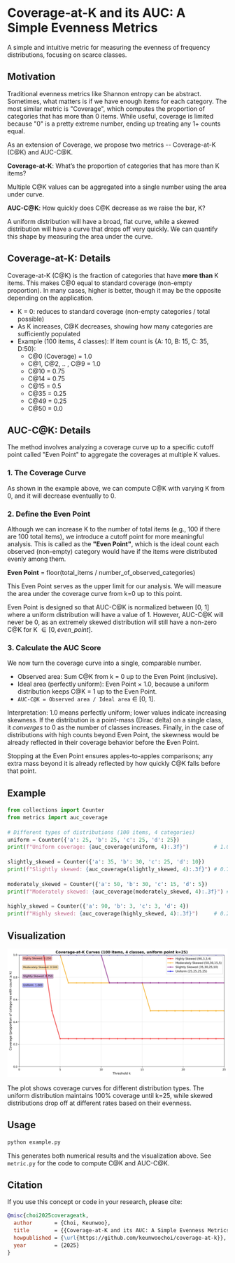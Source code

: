 # Coverage-at-K and its AUC: A Simple Evenness Metrics

A simple and intuitive metric for measuring the evenness of frequency distributions, focusing on scarce classes. 

## Motivation

Traditional evenness metrics like Shannon entropy can be abstract. Sometimes, what matters is if we have enough items for each category. The most similar metric is "Coverage", which computes the proportion of categories that has more than 0 items. While useful, coverage is limited because "0" is a pretty extreme number, ending up treating any 1+ counts equal. 

As an extension of Coverage, we propose two metrics -- Coverage-at-K (C@K) and AUC-C@K.

**Coverage-at-K**: What’s the proportion of categories that has more than K items? 

Multiple C@K values can be aggregated into a single number using the area under curve.

**AUC-C@K**: How quickly does C@K decrease as we raise the bar, K? 

A uniform distribution will have a broad, flat curve, while a skewed distribution will have a curve that drops off very quickly. We can quantify this shape by measuring the area under the curve.

## Coverage-at-K: Details

Coverage-at-K (C@K) is the fraction of categories that have **more than** K items. This makes C@0 equal to standard coverage (non-empty proportion). In many cases, higher is better, though it may be the opposite depending on the application.

- K = 0: reduces to standard coverage (non-empty categories / total possible)
- As K increases, C@K decreases, showing how many categories are sufficiently populated
- Example (100 items, 4 classes): If item count is {A: 10, B: 15, C: 35, D:50}:
  - C@0 (Coverage) = 1.0
  - C@1, C@2, .. , C@9 = 1.0
  - C@10 = 0.75
  - C@14 = 0.75
  - C@15 = 0.5
  - C@35 = 0.25
  - C@49 = 0.25
  - C@50 = 0.0

## AUC-C@K: Details

The method involves analyzing a coverage curve up to a specific cutoff point called "Even Point" to aggregate the coverages at multiple K values.

### 1. The Coverage Curve

As shown in the example above, we can compute C@K with varying K from 0, and it will decrease eventually to 0.

### 2. Define the Even Point

Although we can increase K to the number of total items (e.g., 100 if there are 100 total items), we introduce a cutoff point for more meaningful analysis. This is called as the **"Even Point"**, which is the ideal count each observed (non-empty) category would have if the items were distributed evenly among them.

**Even Point** = floor(total_items / number_of_observed_categories)

This Even Point serves as the upper limit for our analysis. We will measure the area under the coverage curve from k=0 up to this point. 

Even Point is designed so that AUC-C@K is normalized between [0, 1] where a uniform distribution will have a value of 1. However, AUC-C@K will never be 0, as an extremely skewed distribution will still have a non-zero C@K for K $\in [0, even\_point]$. 

### 3. Calculate the AUC Score

We now turn the coverage curve into a single, comparable number.

- Observed area: Sum C@K from k = 0 up to the Even Point (inclusive).
- Ideal area (perfectly uniform): Even Point × 1.0, because a uniform distribution keeps C@K = 1 up to the Even Point.
- `AUC-C@K = Observed area / Ideal area` ∈ [0, 1].


Interpretation: 1.0 means perfectly uniform; lower values indicate increasing skewness. If the distribution is a point-mass (Dirac delta) on a single class, it *converges* to 0 as the number of classes increases. Finally, in the case of distributions with high counts beyond Even Point, the skewness would be already reflected in their coverage behavior before the Even Point. 

Stopping at the Even Point ensures apples-to-apples comparisons; any extra mass beyond it is already reflected by how quickly C@K falls before that point.


## Example

```python
from collections import Counter
from metrics import auc_coverage

# Different types of distributions (100 items, 4 categories)
uniform = Counter({'a': 25, 'b': 25, 'c': 25, 'd': 25})
print(f"Uniform coverage: {auc_coverage(uniform, 4):.3f}")        # 1.000

slightly_skewed = Counter({'a': 35, 'b': 30, 'c': 25, 'd': 10})
print(f"Slightly skewed: {auc_coverage(slightly_skewed, 4):.3f}") # 0.750

moderately_skewed = Counter({'a': 50, 'b': 30, 'c': 15, 'd': 5})
print(f"Moderately skewed: {auc_coverage(moderately_skewed, 4):.3f}") # 0.500

highly_skewed = Counter({'a': 90, 'b': 3, 'c': 3, 'd': 4})
print(f"Highly skewed: {auc_coverage(highly_skewed, 4):.3f}")     # 0.250
```

## Visualization

![Coverage-at-K Comparison](coverage_at_k.jpg)

The plot shows coverage curves for different distribution types. The uniform distribution maintains 100% coverage until k=25, while skewed distributions drop off at different rates based on their evenness.

## Usage

```bash
python example.py
```

This generates both numerical results and the visualization above. See `metric.py` for the code to compute C@K and AUC-C@K.

## Citation

If you use this concept or code in your research, please cite:

```bibtex
@misc{choi2025coverageatk,
  author       = {Choi, Keunwoo},
  title        = {{Coverage-at-K and its AUC: A Simple Evenness Metrics}},
  howpublished = {\url{https://github.com/keunwoochoi/coverage-at-k}},
  year         = {2025}
}
```
